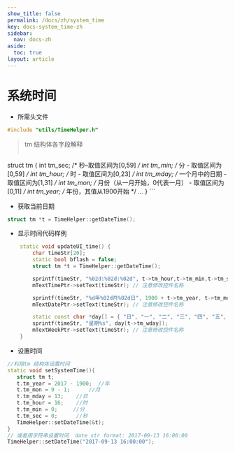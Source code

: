```yaml
---
show_title: false
permalink: /docs/zh/system_time
key: docs-system_time-zh
sidebar:
  nav: docs-zh
aside:
  toc: true
layout: article
---
```

# 系统时间   
* 所需头文件  
```c++
#include "utils/TimeHelper.h"
```
  > tm 结构体各字段解释  
  > ```
 struct tm {
	int tm_sec; /* 秒–取值区间为[0,59] */
	int tm_min; /* 分 - 取值区间为[0,59] */
	int tm_hour; /* 时 - 取值区间为[0,23] */
	int tm_mday; /* 一个月中的日期 - 取值区间为[1,31] */
	int tm_mon; /* 月份（从一月开始，0代表一月） - 取值区间为[0,11] */
	int tm_year; /* 年份，其值从1900开始 */
    ...
}
    ```  

* 获取当前日期
```c++
struct tm *t = TimeHelper::getDateTime();
```
* 显示时间代码样例
```c++
    static void updateUI_time() {
        char timeStr[20];
        static bool bflash = false;
        struct tm *t = TimeHelper::getDateTime();

        sprintf(timeStr, "%02d:%02d:%02d", t->tm_hour,t->tm_min,t->tm_sec);
        mTextTimePtr->setText(timeStr); // 注意修改控件名称

        sprintf(timeStr, "%d年%02d月%02d日", 1900 + t->tm_year, t->tm_mon + 1, t->tm_mday);
        mTextDatePtr->setText(timeStr); // 注意修改控件名称

        static const char *day[] = { "日", "一", "二", "三", "四", "五", "六" };
        sprintf(timeStr, "星期%s", day[t->tm_wday]);
        mTextWeekPtr->setText(timeStr); // 注意修改控件名称
    }
```  



* 设置时间
 ```c++
//利用tm 结构体设置时间
static void setSystemTime(){
	struct tm t;
	t.tm_year = 2017 - 1900;  //年
	t.tm_mon = 9 - 1;      //月
	t.tm_mday = 13;    //日
	t.tm_hour = 16;    //时
	t.tm_min = 0;     //分
	t.tm_sec = 0;      //秒
	TimeHelper::setDateTime(&t);
}
// 或者用字符串设置时间  date str format: 2017-09-13 16:00:00
TimeHelper::setDateTime("2017-09-13 16:00:00");
```


